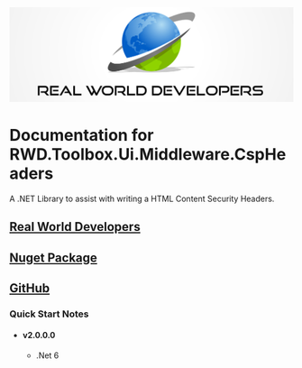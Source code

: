 [![Real World Developers Logo](images/RWDevs-header.jpg)](http://www.realworlddevelopers.com)

Documentation for RWD.Toolbox.Ui.Middleware.CspHeaders
==================================
A .NET Library to assist with writing a HTML Content Security Headers.

[Real World Developers](https://www.realworlddevelopers.com)
-----------------------

[Nuget Package](https://www.nuget.org/packages/RWD.Toolbox.Ui.Middleware.CspHeader/)
---------------

[GitHub](https://github.com/RealWorldDevelopers/RWD.Toolbox.Ui.Middleware)
------------------

### Quick Start Notes
* #### v2.0.0.0  
	* .Net 6
